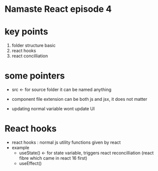 # Namaste React episode 4

# key points

1. folder structure basic
2. react hooks
3. react concilliation

# some pointers

- src <- for source folder it can be named anything

- component file extension can be both js and jsx, it does not matter

- updating normal variable wont update UI

# React hooks

- react hooks : normal js utility functions given by react
- example
  - useState() <- for state variable, triggers react reconcilliation (react fibre which came in react 16 first)
  - useEffect()
